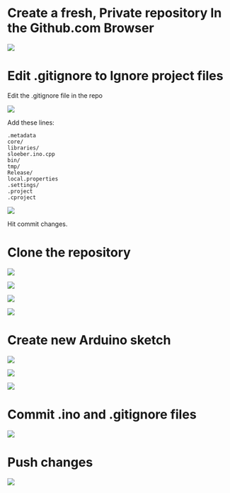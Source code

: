 # Create a fresh, Private repository In the Github.com Browser

![](docs/startFreshArduinoProject/makeNewRepo1.png)

# Edit .gitignore to Ignore project files

Edit the .gitignore file in the repo

![](docs/startFreshArduinoProject/updateIgnore1.png)

Add these lines: 

   ```
   .metadata
   core/
   libraries/
   sloeber.ino.cpp
   bin/
   tmp/
   Release/
   local.properties
   .settings/
   .project
   .cproject
   ```
![](docs/startFreshArduinoProject/updateIgnore2.png)

Hit commit changes.

# Clone the repository

![](docs/startFreshArduinoProject/clonerepo1.png)

![](docs/startFreshArduinoProject/clonerepo2.png)

![](docs/startFreshArduinoProject/clonerepo3.png)

![](docs/startFreshArduinoProject/clonerepo4.png)


# Create new Arduino sketch

![](docs/startFreshArduinoProject/createSketch1.png)

![](docs/startFreshArduinoProject/createSketch2.png)
	
![](docs/startFreshArduinoProject/createSketch3.png)


# Commit .ino and .gitignore files

	
![](docs/startFreshArduinoProject/commitIno.png)

# Push changes

	
![](docs/startFreshArduinoProject/pushUpstream.png)



